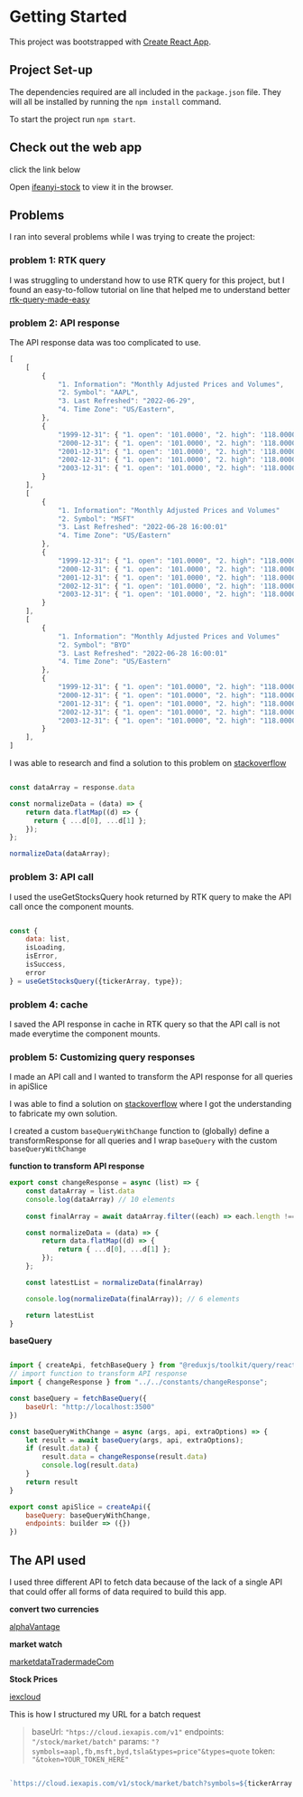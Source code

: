 # Getting Started

This project was bootstrapped with [Create React App](https://github.com/facebook/create-react-app).

## Project Set-up

The dependencies required are all included in the `package.json` file. They will all be installed by running the `npm install` command.

To start the project run `npm start`.

## Check out the web app

click the link below

Open [ifeanyi-stock](https://ifeanyi-stock.netlify.app/) to view it in the browser.

## Problems

I ran into several problems while I was trying to create the project:

### problem 1: RTK query
I was struggling to understand how to use RTK query for this project, but I found an easy-to-follow tutorial on line that helped me to understand better [rtk-query-made-easy](https://blog.openreplay.com/fetching-data-in-redux-using-rtk-query)


### problem 2:  API response 
The API response data was too complicated to use. 

```javascript
[
    [
        {
            "1. Information": "Monthly Adjusted Prices and Volumes",
            "2. Symbol": "AAPL",
            "3. Last Refreshed": "2022-06-29",
            "4. Time Zone": "US/Eastern",
        },
        {
            "1999-12-31": { "1. open": '101.0000', "2. high": '118.0000', "3. low": '91.0600', "4. close": '102.8100', }
            "2000-12-31": { "1. open": '101.0000', "2. high": '118.0000', "3. low": '91.0600', "4. close": '102.8100', }
            "2001-12-31": { "1. open": '101.0000', "2. high": '118.0000', "3. low": '91.0600', "4. close": '102.8100', }
            "2002-12-31": { "1. open": '101.0000', "2. high": '118.0000', "3. low": '91.0600', "4. close": '102.8100', }
            "2003-12-31": { "1. open": '101.0000', "2. high": '118.0000', "3. low": '91.0600', "4. close": '102.8100', }
        }
    ],
    [
        {
            "1. Information": "Monthly Adjusted Prices and Volumes"
            "2. Symbol": "MSFT"
            "3. Last Refreshed": "2022-06-28 16:00:01"
            "4. Time Zone": "US/Eastern"
        }, 
        {
            "1999-12-31": { "1. open": "101.0000", "2. high": "118.0000", "3. low": "91.0600", "4. close": "102.8100" }
            "2000-12-31": { "1. open": '101.0000', "2. high": '118.0000', "3. low": '91.0600', "4. close": '102.8100', }
            "2001-12-31": { "1. open": '101.0000', "2. high": '118.0000', "3. low": '91.0600', "4. close": '102.8100', }
            "2002-12-31": { "1. open": '101.0000', "2. high": '118.0000', "3. low": '91.0600', "4. close": '102.8100', }
            "2003-12-31": { "1. open": '101.0000', "2. high": '118.0000', "3. low": '91.0600', "4. close": '102.8100', }
        }
    ],
    [
        {
            "1. Information": "Monthly Adjusted Prices and Volumes"
            "2. Symbol": "BYD"
            "3. Last Refreshed": "2022-06-28 16:00:01"
            "4. Time Zone": "US/Eastern"
        }, 
        {
            "1999-12-31": { "1. open": "101.0000", "2. high": "118.0000", "3. low": "91.0600", "4. close": "102.8100" }
            "2000-12-31": { "1. open": "101.0000", "2. high": "118.0000", "3. low": "91.0600", "4. close": "102.8100" }
            "2001-12-31": { "1. open": "101.0000", "2. high": "118.0000", "3. low": "91.0600", "4. close": "102.8100" }
            "2002-12-31": { "1. open": "101.0000", "2. high": "118.0000", "3. low": "91.0600", "4. close": "102.8100" }
            "2003-12-31": { "1. open": "101.0000", "2. high": "118.0000", "3. low": "91.0600", "4. close": "102.8100" }
        }         
    ],
]
```


I was able to research and find a solution to this problem on [stackoverflow](https://stackoverflow.com/questions/72793450/how-to-loop-through-an-array-of-array-of-two-objects-alphavantage-api/72793784)

```javascript

const dataArray = response.data

const normalizeData = (data) => {
    return data.flatMap((d) => {
      return { ...d[0], ...d[1] };
    });
};

normalizeData(dataArray);

```
### problem 3: API call
I used the useGetStocksQuery hook returned by RTK query to make the API call once the component mounts.

```javascript

const {
    data: list,
    isLoading,
    isError, 
    isSuccess,
    error
} = useGetStocksQuery({tickerArray, type});

```

### problem 4: cache
I saved the API response in cache in RTK query so that the API call is not made everytime the component mounts.

### problem 5: Customizing query responses

I made an API call and I wanted to transform the API response for all queries in apiSlice

I was able to find a solution on [stackoverflow](https://stackoverflow.com/questions/71503552/rtk-query-transform-all-query-responses-at-once) where I got the understanding to fabricate my own solution.

I created a custom `baseQueryWithChange` function to (globally) define a transformResponse for all queries and I wrap `baseQuery` with the custom `baseQueryWithChange`

**function to transform API response**

```javascript
export const changeResponse = async (list) => {
    const dataArray = list.data
    console.log(dataArray) // 10 elements
    
    const finalArray = await dataArray.filter((each) => each.length !== 1) // 6 elements

    const normalizeData = (data) => {
        return data.flatMap((d) => {
            return { ...d[0], ...d[1] };
        });
    };

    const latestList = normalizeData(finalArray)

    console.log(normalizeData(finalArray)); // 6 elements

    return latestList
}

```

**baseQuery**

```javascript

import { createApi, fetchBaseQuery } from "@reduxjs/toolkit/query/react";
// import function to transform API response
import { changeResponse } from "../../constants/changeResponse";

const baseQuery = fetchBaseQuery({
    baseUrl: "http://localhost:3500"
})

const baseQueryWithChange = async (args, api, extraOptions) => {
    let result = await baseQuery(args, api, extraOptions);
    if (result.data) {
        result.data = changeResponse(result.data)
        console.log(result.data)
    }
    return result
}

export const apiSlice = createApi({
    baseQuery: baseQueryWithChange,
    endpoints: builder => ({})
})
```

## The API used

I used three different API to fetch data because of the lack of a single API that could offer all forms of data required to build this app.

**convert two currencies**

[alphaVantage](https://www.alphavantage.co/query?function=CURRENCY_EXCHANGE_RATE&from_currency=USD&to_currency=GBP&apikey=demo)

**market watch**

[marketdataTradermadeCom](https://marketdata.tradermade.com/api/v1/live?currency=USDGBP&api_key=demo)

**Stock Prices**

[iexcloud](https://cloud.iexapis.com/v1/stock/market/batch?symbols=AAPL,META)

This is how I structured my URL for a batch request

>baseUrl: `"htps://cloud.iexapis.com/v1"`
>endpoints: `"/stock/market/batch"`
>params: `"?symbols=aapl,fb,msft,byd,tsla&types=price"&types=quote`
>token: `"&token=YOUR_TOKEN_HERE"`

```javascript

`https://cloud.iexapis.com/v1/stock/market/batch?symbols=${tickerArray.toString().toLowerCase()}&types=quote&token=${process.env.IEXCLOUD_API_KEY}`

```



